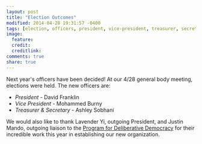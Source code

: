 ```yaml
---
layout: post
title: "Election Outcomes"
modified: 2014-04-28 19:31:57 -0400
tags: [election, officers, president, vice-president, treasurer, secretary]
image:
  feature: 
  credit: 
  creditlink: 
comments: true
share: true
---
```


Next year's officers have been decided!  At our 4/28 general body meeting,
elections were held.  The new officers are:

* *President* - David Franklin
* *Vice President* - Mohammed Burny
* *Treasurer & Secretary* - Ashley Sobhani

We would also like to thank Lavender Yi, outgoing President, and Justin Mando,
outgoing liaison to the [Program for Deliberative Democracy](http://hss.cmu.edu/pdd/about/index.html)
for their incredible work this year in establishing our new organization.
